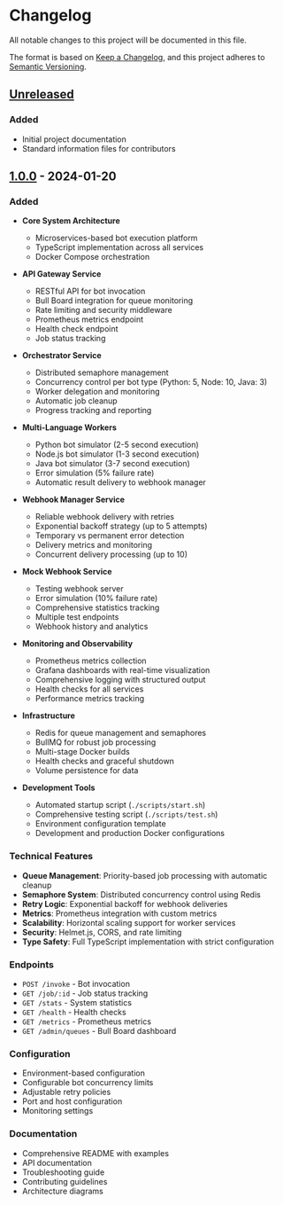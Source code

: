 # Changelog

All notable changes to this project will be documented in this file.

The format is based on [Keep a Changelog](https://keepachangelog.com/en/1.0.0/),
and this project adheres to [Semantic Versioning](https://semver.org/spec/v2.0.0.html).

## [Unreleased]

### Added
- Initial project documentation
- Standard information files for contributors

## [1.0.0] - 2024-01-20

### Added
- **Core System Architecture**
  - Microservices-based bot execution platform
  - TypeScript implementation across all services
  - Docker Compose orchestration

- **API Gateway Service**
  - RESTful API for bot invocation
  - Bull Board integration for queue monitoring
  - Rate limiting and security middleware
  - Prometheus metrics endpoint
  - Health check endpoint
  - Job status tracking

- **Orchestrator Service**
  - Distributed semaphore management
  - Concurrency control per bot type (Python: 5, Node: 10, Java: 3)
  - Worker delegation and monitoring
  - Automatic job cleanup
  - Progress tracking and reporting

- **Multi-Language Workers**
  - Python bot simulator (2-5 second execution)
  - Node.js bot simulator (1-3 second execution)
  - Java bot simulator (3-7 second execution)
  - Error simulation (5% failure rate)
  - Automatic result delivery to webhook manager

- **Webhook Manager Service**
  - Reliable webhook delivery with retries
  - Exponential backoff strategy (up to 5 attempts)
  - Temporary vs permanent error detection
  - Delivery metrics and monitoring
  - Concurrent delivery processing (up to 10)

- **Mock Webhook Service**
  - Testing webhook server
  - Error simulation (10% failure rate)
  - Comprehensive statistics tracking
  - Multiple test endpoints
  - Webhook history and analytics

- **Monitoring and Observability**
  - Prometheus metrics collection
  - Grafana dashboards with real-time visualization
  - Comprehensive logging with structured output
  - Health checks for all services
  - Performance metrics tracking

- **Infrastructure**
  - Redis for queue management and semaphores
  - BullMQ for robust job processing
  - Multi-stage Docker builds
  - Health checks and graceful shutdown
  - Volume persistence for data

- **Development Tools**
  - Automated startup script (`./scripts/start.sh`)
  - Comprehensive testing script (`./scripts/test.sh`)
  - Environment configuration template
  - Development and production Docker configurations

### Technical Features
- **Queue Management**: Priority-based job processing with automatic cleanup
- **Semaphore System**: Distributed concurrency control using Redis
- **Retry Logic**: Exponential backoff for webhook deliveries
- **Metrics**: Prometheus integration with custom metrics
- **Scalability**: Horizontal scaling support for worker services
- **Security**: Helmet.js, CORS, and rate limiting
- **Type Safety**: Full TypeScript implementation with strict configuration

### Endpoints
- `POST /invoke` - Bot invocation
- `GET /job/:id` - Job status tracking
- `GET /stats` - System statistics
- `GET /health` - Health checks
- `GET /metrics` - Prometheus metrics
- `GET /admin/queues` - Bull Board dashboard

### Configuration
- Environment-based configuration
- Configurable bot concurrency limits
- Adjustable retry policies
- Port and host configuration
- Monitoring settings

### Documentation
- Comprehensive README with examples
- API documentation
- Troubleshooting guide
- Contributing guidelines
- Architecture diagrams

[Unreleased]: https://github.com/username/japm-bots/compare/v1.0.0...HEAD
[1.0.0]: https://github.com/username/japm-bots/releases/tag/v1.0.0 